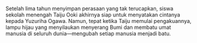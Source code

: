 Setelah lima tahun menyimpan perasaan yang tak terucapkan, siswa sekolah menengah Taiju Ooki akhirnya siap untuk menyatakan cintanya kepada Yuzuriha Ogawa. Namun, tepat ketika Taiju memulai pengakuannya, lampu hijau yang menyilaukan menyerang Bumi dan membatu umat manusia di seluruh dunia—mengubah setiap manusia menjadi batu.
